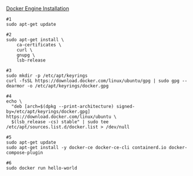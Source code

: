 [Docker Engine Installation](https://docs.docker.com/engine/install/ubuntu/#install-using-the-repository)

````
#1
sudo apt-get update

#2
sudo apt-get install \
    ca-certificates \
    curl \
    gnupg \
    lsb-release
    
#3
sudo mkdir -p /etc/apt/keyrings
curl -fsSL https://download.docker.com/linux/ubuntu/gpg | sudo gpg --dearmor -o /etc/apt/keyrings/docker.gpg

#4
echo \
  "deb [arch=$(dpkg --print-architecture) signed-by=/etc/apt/keyrings/docker.gpg] https://download.docker.com/linux/ubuntu \
  $(lsb_release -cs) stable" | sudo tee /etc/apt/sources.list.d/docker.list > /dev/null
  
#5
sudo apt-get update
sudo apt-get install -y docker-ce docker-ce-cli containerd.io docker-compose-plugin

#6
sudo docker run hello-world
````
